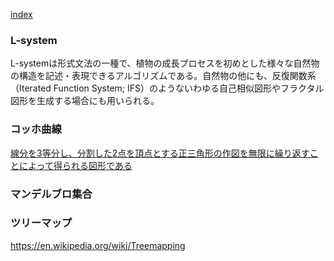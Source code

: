 [index](https://github.com/kitasenjudesign/CreativeCodingDictionary/blob/master/README.md)

### L-system
L-systemは形式文法の一種で、植物の成長プロセスを初めとした様々な自然物の構造を記述・表現できるアルゴリズムである。自然物の他にも、反復関数系（Iterated Function System; IFS）のようないわゆる自己相似図形やフラクタル図形を生成する場合にも用いられる。

### コッホ曲線
[線分を3等分し、分割した2点を頂点とする正三角形の作図を無限に繰り返すことによって得られる図形である](
https://ja.wikipedia.org/wiki/%E3%82%B3%E3%83%83%E3%83%9B%E6%9B%B2%E7%B7%9A)

### マンデルブロ集合

### ツリーマップ
https://en.wikipedia.org/wiki/Treemapping
